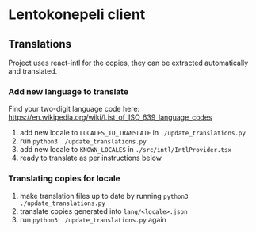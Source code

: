 # Lentokonepeli client

## Translations

Project uses react-intl for the copies, they can be extracted automatically and translated.

### Add new language to translate

Find your two-digit language code here: https://en.wikipedia.org/wiki/List_of_ISO_639_language_codes

1. add new locale to `LOCALES_TO_TRANSLATE` in `./update_translations.py`
2. run `python3 ./update_translations.py`
3. add new locale to `KNOWN_LOCALES` in `./src/intl/IntlProvider.tsx`
4. ready to translate as per instructions below

### Translating copies for locale

1. make translation files up to date by running `python3 ./update_translations.py`
2. translate copies generated into `lang/<locale>.json`
3. run `python3 ./update_translations.py` again
